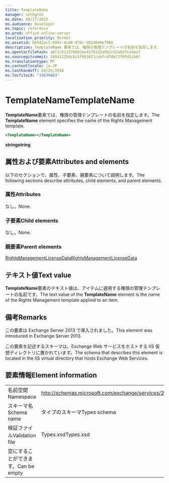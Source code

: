 ```yaml
---
title: TemplateName
manager: sethgros
ms.date: 09/17/2015
ms.audience: Developer
ms.topic: reference
ms.prod: office-online-server
localization_priority: Normal
ms.assetid: b6942ac5-9942-4c68-876c-d02d049e7966
description: TemplateName 要素では、権限の管理テンプレートの名前を指定します。
ms.openlocfilehash: a8f1cb12578603ee457b1d2a981cd2a03fce4aa7
ms.sourcegitcommit: 34041125dc8c5f993b21cebfc4f8b72f0fd2cb6f
ms.translationtype: MT
ms.contentlocale: ja-JP
ms.lasthandoff: 06/25/2018
ms.locfileid: "19839663"
---
```

# <a name="templatename"></a><span data-ttu-id="7a746-103">TemplateName</span><span class="sxs-lookup"><span data-stu-id="7a746-103">TemplateName</span></span>

<span data-ttu-id="7a746-104">**TemplateName**要素では、権限の管理テンプレートの名前を指定します。</span><span class="sxs-lookup"><span data-stu-id="7a746-104">The **TemplateName** element specifies the name of the Rights Management template.</span></span> 
  
```XML
<TemplateName></TemplateName>
```

 <span data-ttu-id="7a746-105">**string**</span><span class="sxs-lookup"><span data-stu-id="7a746-105">**string**</span></span>
## <a name="attributes-and-elements"></a><span data-ttu-id="7a746-106">属性および要素</span><span class="sxs-lookup"><span data-stu-id="7a746-106">Attributes and elements</span></span>

<span data-ttu-id="7a746-107">以下のセクションで、属性、子要素、親要素について説明します。</span><span class="sxs-lookup"><span data-stu-id="7a746-107">The following sections describe attributes, child elements, and parent elements.</span></span>
  
### <a name="attributes"></a><span data-ttu-id="7a746-108">属性</span><span class="sxs-lookup"><span data-stu-id="7a746-108">Attributes</span></span>

<span data-ttu-id="7a746-109">なし。</span><span class="sxs-lookup"><span data-stu-id="7a746-109">None.</span></span>
  
### <a name="child-elements"></a><span data-ttu-id="7a746-110">子要素</span><span class="sxs-lookup"><span data-stu-id="7a746-110">Child elements</span></span>

<span data-ttu-id="7a746-111">なし。</span><span class="sxs-lookup"><span data-stu-id="7a746-111">None.</span></span>
  
### <a name="parent-elements"></a><span data-ttu-id="7a746-112">親要素</span><span class="sxs-lookup"><span data-stu-id="7a746-112">Parent elements</span></span>

[<span data-ttu-id="7a746-113">RightsManagementLicenseData</span><span class="sxs-lookup"><span data-stu-id="7a746-113">RightsManagementLicenseData</span></span>](rightsmanagementlicensedata.md)
  
## <a name="text-value"></a><span data-ttu-id="7a746-114">テキスト値</span><span class="sxs-lookup"><span data-stu-id="7a746-114">Text value</span></span>

<span data-ttu-id="7a746-115">**TemplateName**要素のテキスト値は、アイテムに適用する権限の管理テンプレートの名前です。</span><span class="sxs-lookup"><span data-stu-id="7a746-115">The text value of the **TemplateName** element is the name of the Rights Management template applied to an item.</span></span> 
  
## <a name="remarks"></a><span data-ttu-id="7a746-116">備考</span><span class="sxs-lookup"><span data-stu-id="7a746-116">Remarks</span></span>

<span data-ttu-id="7a746-117">この要素は Exchange Server 2013 で導入されました。</span><span class="sxs-lookup"><span data-stu-id="7a746-117">This element was introduced in Exchange Server 2013.</span></span>
  
<span data-ttu-id="7a746-118">この要素を記述するスキーマは、Exchange Web サービスをホストする IIS 仮想ディレクトリに置かれています。</span><span class="sxs-lookup"><span data-stu-id="7a746-118">The schema that describes this element is located in the IIS virtual directory that hosts Exchange Web Services.</span></span>
  
## <a name="element-information"></a><span data-ttu-id="7a746-119">要素情報</span><span class="sxs-lookup"><span data-stu-id="7a746-119">Element information</span></span>

|||
|:-----|:-----|
|<span data-ttu-id="7a746-120">名前空間</span><span class="sxs-lookup"><span data-stu-id="7a746-120">Namespace</span></span>  <br/> |http://schemas.microsoft.com/exchange/services/2006/types  <br/> |
|<span data-ttu-id="7a746-121">スキーマ名</span><span class="sxs-lookup"><span data-stu-id="7a746-121">Schema name</span></span>  <br/> |<span data-ttu-id="7a746-122">タイプのスキーマ</span><span class="sxs-lookup"><span data-stu-id="7a746-122">Types schema</span></span>  <br/> |
|<span data-ttu-id="7a746-123">検証ファイル</span><span class="sxs-lookup"><span data-stu-id="7a746-123">Validation file</span></span>  <br/> |<span data-ttu-id="7a746-124">Types.xsd</span><span class="sxs-lookup"><span data-stu-id="7a746-124">Types.xsd</span></span>  <br/> |
|<span data-ttu-id="7a746-125">空にすることができます。</span><span class="sxs-lookup"><span data-stu-id="7a746-125">Can be empty</span></span>  <br/> ||
   

